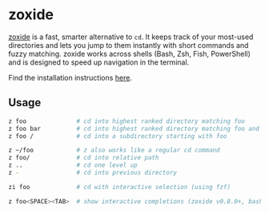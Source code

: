 # zoxide

[zoxide](https://github.com/ajeetdsouza/zoxide) is a fast, smarter alternative to `cd`. It keeps track of your most-used directories and lets you jump to them instantly with short commands and fuzzy matching. zoxide works across shells (Bash, Zsh, Fish, PowerShell) and is designed to speed up navigation in the terminal.

Find the installation instructions [here](https://github.com/ajeetdsouza/zoxide#installation).

## Usage

```bash
z foo              # cd into highest ranked directory matching foo
z foo bar          # cd into highest ranked directory matching foo and bar
z foo /            # cd into a subdirectory starting with foo

z ~/foo            # z also works like a regular cd command
z foo/             # cd into relative path
z ..               # cd one level up
z -                # cd into previous directory

zi foo             # cd with interactive selection (using fzf)

z foo<SPACE><TAB>  # show interactive completions (zoxide v0.8.0+, bash 4.4+/fish/zsh only)
```